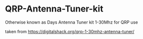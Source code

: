# QRP-Antenna-Tuner-kit
Otherwise known as Days Antenna Tuner kit 1-30Mhz for QRP use


taken from https://digitalshack.org/qrp-1-30mhz-antenna-tuner/
